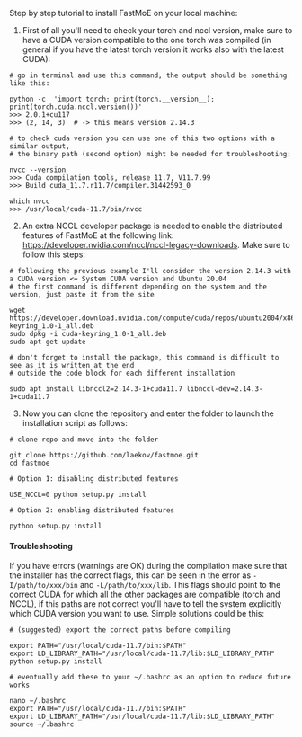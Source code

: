 Step by step tutorial to install FastMoE on your local machine:

1. First of all you'll need to check your torch and nccl version, make sure to have a CUDA version compatible to the one torch was compiled (in general if you have the latest torch version it works also with the latest CUDA):
```
# go in terminal and use this command, the output should be something like this:

python -c  'import torch; print(torch.__version__); print(torch.cuda.nccl.version())'
>>> 2.0.1+cu117
>>> (2, 14, 3)  # -> this means version 2.14.3

# to check cuda version you can use one of this two options with a similar output,
# the binary path (second option) might be needed for troubleshooting:

nvcc --version
>>> Cuda compilation tools, release 11.7, V11.7.99
>>> Build cuda_11.7.r11.7/compiler.31442593_0

which nvcc
>>> /usr/local/cuda-11.7/bin/nvcc
```
2. An extra NCCL developer package is needed to enable the distributed features of FastMoE at the following link: https://developer.nvidia.com/nccl/nccl-legacy-downloads. Make sure to follow this steps:
```
# following the previous example I'll consider the version 2.14.3 with a CUDA version <= System CUDA version and Ubuntu 20.04
# the first command is different depending on the system and the version, just paste it from the site

wget https://developer.download.nvidia.com/compute/cuda/repos/ubuntu2004/x86_64/cuda-keyring_1.0-1_all.deb
sudo dpkg -i cuda-keyring_1.0-1_all.deb
sudo apt-get update

# don't forget to install the package, this command is difficult to see as it is written at the end
# outside the code block for each different installation

sudo apt install libnccl2=2.14.3-1+cuda11.7 libnccl-dev=2.14.3-1+cuda11.7 
```

3. Now you can clone the repository and enter the folder to launch the installation script as follows:
```
# clone repo and move into the folder

git clone https://github.com/laekov/fastmoe.git
cd fastmoe

# Option 1: disabling distributed features

USE_NCCL=0 python setup.py install

# Option 2: enabling distributed features

python setup.py install
```

#### Troubleshooting

If you have errors (warnings are OK) during the compilation make sure that the installer has the correct flags, this can be seen in the error as `-I/path/to/xxx/bin` and `-L/path/to/xxx/lib`. This flags should point to the correct CUDA for which all the other packages are compatible (torch and NCCL), if this paths are not correct you'll have to tell the system explicitly which CUDA version you want to use. Simple solutions could be this:
```
# (suggested) export the correct paths before compiling

export PATH="/usr/local/cuda-11.7/bin:$PATH"
export LD_LIBRARY_PATH="/usr/local/cuda-11.7/lib:$LD_LIBRARY_PATH"
python setup.py install

# eventually add these to your ~/.bashrc as an option to reduce future works

nano ~/.bashrc
export PATH="/usr/local/cuda-11.7/bin:$PATH"
export LD_LIBRARY_PATH="/usr/local/cuda-11.7/lib:$LD_LIBRARY_PATH"
source ~/.bashrc
```
